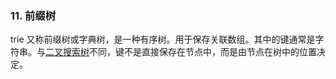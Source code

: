 ### 11. 前缀树

















trie 又称前缀树或字典树，是一种有序树。用于保存关联数组。其中的键通常是字符串。与[二叉搜索树](7.二叉搜索树.md)不同，键不是直接保存在节点中，而是由节点在树中的位置决定。


















